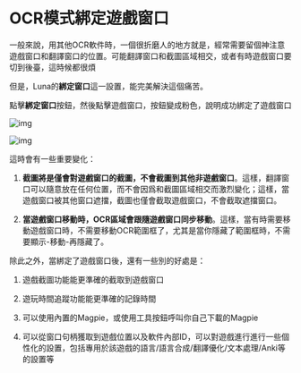 # OCR模式綁定遊戲窗口

一般來說，用其他OCR軟件時，一個很折磨人的地方就是，經常需要留個神注意遊戲窗口和翻譯窗口的位置。可能翻譯窗口和截圖區域相交，或者有時遊戲窗口要切到後臺，這時候都很煩

但是，Luna的**綁定窗口**這一設置，能完美解決這個痛苦。

點擊**綁定窗口**按鈕，然後點擊遊戲窗口，按鈕變成粉色，說明成功綁定了遊戲窗口

![img](https://image.lunatranslator.org/zh/gooduseocr/bind.png)

![img](https://image.lunatranslator.org/zh/gooduseocr/bindok.png)

這時會有一些重要變化：

1. **截圖將是僅會對遊戲窗口的截圖，不會截圖到其他非遊戲窗口**。這樣，翻譯窗口可以隨意放在任何位置，而不會因爲和截圖區域相交而激烈變化；這樣，當遊戲窗口被其他窗口遮擋，截圖也僅會截取遊戲窗口，不會截取遮擋窗口。

2. **當遊戲窗口移動時，OCR區域會跟隨遊戲窗口同步移動**。這樣，當有時需要移動遊戲窗口時，不需要移動OCR範圍框了，尤其是當你隱藏了範圍框時，不需要顯示-移動-再隱藏了。


除此之外，當綁定了遊戲窗口後，還有一些別的好處是：

1. 遊戲截圖功能能更準確的截取到遊戲窗口

2. 遊玩時間追蹤功能能更準確的記錄時間

3. 可以使用內置的Magpie，或使用工具按鈕呼叫你自己下載的Magpie

4. 可以從窗口句柄獲取到遊戲位置以及軟件內部ID，可以對遊戲進行進行一些個性化的設置，包括專用於該遊戲的語言/語言合成/翻譯優化/文本處理/Anki等的設置等
